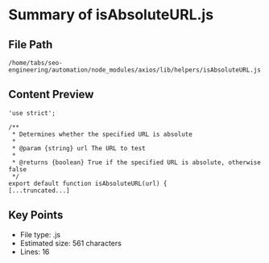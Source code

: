 # Summary of isAbsoluteURL.js
  
## File Path
`/home/tabs/seo-engineering/automation/node_modules/axios/lib/helpers/isAbsoluteURL.js`

## Content Preview
```
'use strict';

/**
 * Determines whether the specified URL is absolute
 *
 * @param {string} url The URL to test
 *
 * @returns {boolean} True if the specified URL is absolute, otherwise false
 */
export default function isAbsoluteURL(url) {
[...truncated...]
```

## Key Points
- File type: .js
- Estimated size: 561 characters
- Lines: 16
